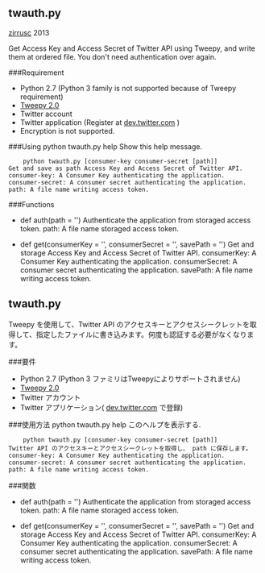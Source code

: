 twauth.py
----
[zirrusc](http://zirrusc.net) 2013


Get Access Key and Access Secret of Twitter API using Tweepy, and write them at ordered file. You don't need authentication over again.

###Requirement
* Python 2.7 (Python 3 family is not supported because of Tweepy requirement)
* [Tweepy 2.0](https://github.com/tweepy/tweepy)
* Twitter account
* Twitter application (Register at [dev.twitter.com](http://dev.twitter.com) )
* Encryption is not supported.

###Using
		python twauth.py help
	Show this help message.
	
		python twauth.py [consumer-key consumer-secret [path]]
	Get and save as path Access Key and Access Secret of Twitter API.
	consumer-key: A Consumer Key authenticating the application.
	consumer-secret: A consumer secret authenticating the application.
	path: A file name writing access token.
		   
###Functions
* def auth(path = '')
	Authenticate the application from storaged access token.
	path: A file name storaged access token.
	
* def get(consumerKey = '', consumerSecret = '', savePath = '')
	Get and storage Access Key and Access Secret of Twitter API.
	consumerKey: A Consumer Key authenticating the application.
	consumerSecret: A consumer secret authenticating the application.
	savePath: A file name writing access token.



twauth.py
---
Tweepy を使用して、Twitter API のアクセスキーとアクセスシークレットを取得して、指定したファイルに書き込みます。何度も認証する必要がなくなります。

###要件
* Python 2.7 (Python 3 ファミリはTweepyによりサポートされません)
* [Tweepy 2.0](https://github.com/tweepy/tweepy)
* Twitter アカウント
* Twitter アプリケーション( [dev.twitter.com](http://dev.twitter.com) で登録)

###使用方法
		python twauth.py help
	このヘルプを表示する.
	
		python twauth.py [consumer-key consumer-secret [path]]
	Twitter API のアクセスキーとアクセスシークレットを取得し、 path に保存します。
	consumer-key: A Consumer Key authenticating the application.
	consumer-secret: A consumer secret authenticating the application.
	path: A file name writing access token.
		   
###関数
* def auth(path = '')
	Authenticate the application from storaged access token.
	path: A file name storaged access token.
	
* def get(consumerKey = '', consumerSecret = '', savePath = '')
	Get and storage Access Key and Access Secret of Twitter API.
	consumerKey: A Consumer Key authenticating the application.
	consumerSecret: A consumer secret authenticating the application.
	savePath: A file name writing access token.
	
	
